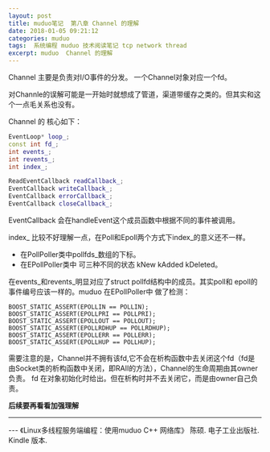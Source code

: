 ```yaml
---
layout: post
title: muduo笔记  第八章 Channel 的理解
date: 2018-01-05 09:21:12
categories: muduo
tags:  系统编程 muduo 技术阅读笔记 tcp network thread
excerpt: muduo  Channel 的理解
---
```


Channel 主要是负责对I/O事件的分发。 一个Channel对象对应一个fd。

对Channle的误解可能是一开始时就想成了管道，渠道带缓存之类的。但其实和这个一点毛关系也没有。

Channel 的 核心如下：

```c++
EventLoop* loop_;
const int fd_;
int events_;
int revents_;
int index_;

ReadEventCallback readCallback_;
EventCallback writeCallback_;
EventCallback errorCallback_;
EventCallback closeCallback_;
```

EventCallback 会在handleEvent这个成员函数中根据不同的事件被调用。

index_ 比较不好理解一点，在Poll和Epoll两个方式下index_的意义还不一样。
 - 在PollPoller类中pollfds_数组的下标。
 - 在EPollPoller类中 可三种不同的状态 kNew  kAdded kDeleted。

在events_和revents_明显对应了struct pollfd结构中的成员。其实poll和 epoll的事件编号应该一样的。muduo 在EPollPoller中
做了检测：

```
BOOST_STATIC_ASSERT(EPOLLIN == POLLIN);
BOOST_STATIC_ASSERT(EPOLLPRI == POLLPRI);
BOOST_STATIC_ASSERT(EPOLLOUT == POLLOUT);
BOOST_STATIC_ASSERT(EPOLLRDHUP == POLLRDHUP);
BOOST_STATIC_ASSERT(EPOLLERR == POLLERR);
BOOST_STATIC_ASSERT(EPOLLHUP == POLLHUP);

```

需要注意的是，Channel并不拥有该fd,它不会在析构函数中去关闭这个fd（fd是由Socket类的析构函数中关闭，即RAII的方法），Channel的生命周期由其owner负责。
fd 在对象初始化时给出。但在析构时并不去关闭它，而是由owner自己负责。

**后续要再看看加强理解**

---
 \--- 《Linux多线程服务端编程：使用muduo C++ 网络库》 陈硕. 电子工业出版社. Kindle 版本.






